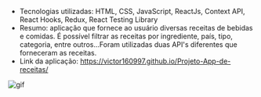 * Tecnologias utilizadas: HTML, CSS, JavaScript, ReactJs, Context API, React Hooks, Redux, React Testing Library
* Resumo: aplicação que fornece ao usuário diversas receitas de bebidas e comidas. É possível filtrar as receitas por ingrediente, país, tipo, categoria, entre outros...Foram utilizadas duas API's diferentes que forneceram as receitas.
* Link da aplicação: https://victor160997.github.io/Projeto-App-de-receitas/

<img src="https://victor160997.github.io/portfolio/static/media/appRecipes.eb439715.gif" alt="gif"/>
